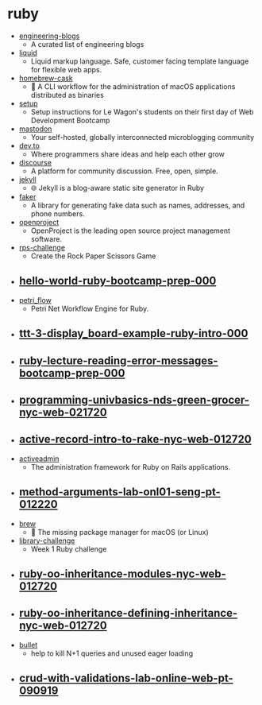 # ruby
- [engineering-blogs](https://github.com/kilimchoi/engineering-blogs)
  - A curated list of engineering blogs
- [liquid](https://github.com/Shopify/liquid)
  - Liquid markup language. Safe, customer facing template language for flexible web apps.
- [homebrew-cask](https://github.com/Homebrew/homebrew-cask)
  - 🍻 A CLI workflow for the administration of macOS applications distributed as binaries
- [setup](https://github.com/lewagon/setup)
  - Setup instructions for Le Wagon's students on their first day of Web Development Bootcamp
- [mastodon](https://github.com/tootsuite/mastodon)
  - Your self-hosted, globally interconnected microblogging community
- [dev.to](https://github.com/thepracticaldev/dev.to)
  - Where programmers share ideas and help each other grow
- [discourse](https://github.com/discourse/discourse)
  - A platform for community discussion. Free, open, simple.
- [jekyll](https://github.com/jekyll/jekyll)
  - 🌐 Jekyll is a blog-aware static site generator in Ruby
- [faker](https://github.com/faker-ruby/faker)
  - A library for generating fake data such as names, addresses, and phone numbers.
- [openproject](https://github.com/opf/openproject)
  - OpenProject is the leading open source project management software.
- [rps-challenge](https://github.com/makersacademy/rps-challenge)
  - Create the Rock Paper Scissors Game
- [hello-world-ruby-bootcamp-prep-000](https://github.com/learn-co-students/hello-world-ruby-bootcamp-prep-000)
  - 
- [petri_flow](https://github.com/hooopo/petri_flow)
  - Petri Net Workflow Engine for Ruby.
- [ttt-3-display_board-example-ruby-intro-000](https://github.com/learn-co-students/ttt-3-display_board-example-ruby-intro-000)
  - 
- [ruby-lecture-reading-error-messages-bootcamp-prep-000](https://github.com/learn-co-students/ruby-lecture-reading-error-messages-bootcamp-prep-000)
  - 
- [programming-univbasics-nds-green-grocer-nyc-web-021720](https://github.com/learn-co-students/programming-univbasics-nds-green-grocer-nyc-web-021720)
  - 
- [active-record-intro-to-rake-nyc-web-012720](https://github.com/learn-co-students/active-record-intro-to-rake-nyc-web-012720)
  - 
- [activeadmin](https://github.com/activeadmin/activeadmin)
  - The administration framework for Ruby on Rails applications.
- [method-arguments-lab-onl01-seng-pt-012220](https://github.com/learn-co-students/method-arguments-lab-onl01-seng-pt-012220)
  - 
- [brew](https://github.com/Homebrew/brew)
  - 🍺 The missing package manager for macOS (or Linux)
- [library-challenge](https://github.com/CraftAcademy/library-challenge)
  - Week 1 Ruby challenge
- [ruby-oo-inheritance-modules-nyc-web-012720](https://github.com/learn-co-students/ruby-oo-inheritance-modules-nyc-web-012720)
  - 
- [ruby-oo-inheritance-defining-inheritance-nyc-web-012720](https://github.com/learn-co-students/ruby-oo-inheritance-defining-inheritance-nyc-web-012720)
  - 
- [bullet](https://github.com/flyerhzm/bullet)
  - help to kill N+1 queries and unused eager loading
- [crud-with-validations-lab-online-web-pt-090919](https://github.com/learn-co-students/crud-with-validations-lab-online-web-pt-090919)
  - 
